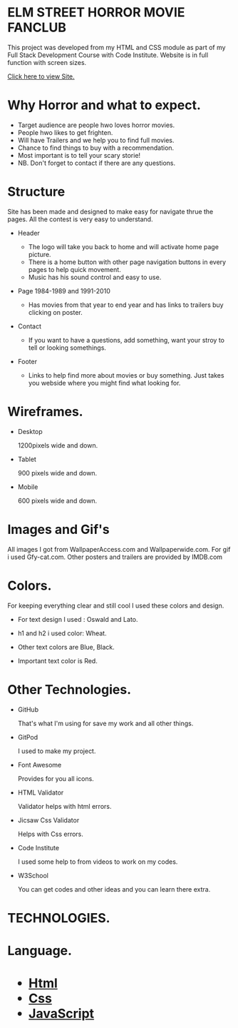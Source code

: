 <DOCTYPE html>
<html lang="eng">
<head>
    <meta charset="UTF-8">
    <meta name="viewport" content="width=device-width, initial-scale=1.0">
        <link rel="stylesheet" href="assets/css/style.css">
<head>
    <body>
        <h1>ELM STREET HORROR MOVIE FANCLUB</h1>
        <p>
        This project was developed from my HTML and CSS module as part of my Full Stack Development Course with Code Institute.
        Website is in full function with screen sizes. 
        </p>
        <a href="https://winnypohh.github.io/Elm-Street/" rel="nofollow">Click here to view Site.</a>
        <h1>Why Horror and what to expect.</h1>
        <ul>
        <li>Target audience are people hwo loves horror movies.</li>
        <li>People hwo likes to get frighten.</li>
        <li>Will have Trailers and we help you to find full movies. </li>
        <li>Chance to find things to buy with a recommendation.</li>
        <li>Most important is to tell your scary storie!</li>
        <li>NB. Don't forget to contact if there are any questions.</li>
        </ul>
        <h1>Structure</h1>
        <p>Site has been made and designed to make easy for navigate thrue the pages.
           All the contest is very easy to understand. 
        </p>
        <ul>
        <li>
        <p>Header</p>
        <ul>
        <li>The logo will take you back to home and will activate home page picture.</li>
        <li>There is a home button with other page navigation buttons in every pages to help quick movement.</li>
        <li>Music has his sound control and easy to use.</li>
        </ul>
        </li>
        <li>
        <p>Page 1984-1989 and 1991-2010</p>
        <ul>
        <li>Has movies from that year to end year and has links to trailers buy clicking on poster.</li>
        </ul>
        <li>
        <p>Contact</p>
        </li>
        <ul>
        <li>If you want to have a questions, add something, want your stroy to tell or looking somethings.</li>
        </ul>
        <li>
        <p>Footer</p>
        <ul>
        <li>Links to help find more about movies or buy something. Just takes you webside where you might find what looking for.</li>
        </ul>
        </ul>
        <h1>Wireframes.</h1>
        <ul>
        <li>Desktop</li>
        <p>1200pixels wide and down.</p>
        <li>Tablet</li>
        <p>900 pixels wide and down.</p>
        <li>Mobile</li>
        <p>600 pixels wide and down.</p>
        </ul>
        <h1>Images and Gif's</h1>
        <p>All images I got from WallpaperAccess.com and Wallpaperwide.com. For gif i used Gfy-cat.com. Other posters and trailers are provided by IMDB.com</p>
        <h1>Colors.</h1>
        <p>For keeping everything clear and still cool I used these colors and design.</p>
        <ul>
        <li>
        <p>For text design I used : Oswald and Lato.</p>
        </li>
        <li>
        <p>h1 and h2 i used color: Wheat.</p>
        </li>
         <li>
        <p>Other text colors are Blue, Black.</p>
        </li>
        <li>
        <p>Important text color is Red.</p>
        </li>
        </ul>
        <h1>Other Technologies.</h1>
        <ul>
        <li>GitHub</li>
        <p>That's what I'm using for save my work and all other things.</p>
        <li>GitPod</li>
        <p>I used to make my project.</p>
        <li>Font Awesome</li>
        <p>Provides for you all icons.</p>
        <li>HTML Validator</li>
        <p>Validator helps with html errors.</p>
        <li>Jicsaw Css Validator</li>
        <p>Helps with Css errors.</p>
        <li>Code Institute</li>
        <p>I used some help to from videos to work on my codes.</p>
        <li>W3School</li>
        <p>You can get codes and other ideas and you can learn there extra.</p>
        </ul>
        <h1>TECHNOLOGIES.</h1>
        <h1>Language.<h1>
        <ul>
        <li>
        <a href="https://et.wikipedia.org/wiki/HTML">Html</a>
        </li>
        <li>
        <a href="https://en.wikipedia.org/wiki/CSS">Css</a>
        </li>
        <li>
        <a href="https://en.wikipedia.org/wiki/JavaScript">JavaScript</a>
        </li>
        </ul>
    </body>
</html>

